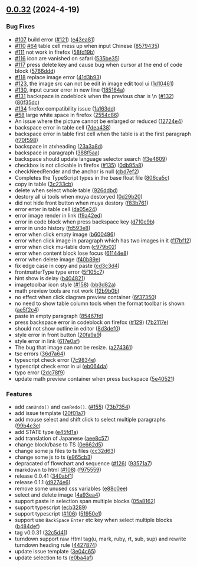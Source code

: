

## [0.0.32](https://github.com/marktext/muya/compare/v0.0.31...v0.0.32) (2024-4-19)


### Bug Fixes

* [#107](https://github.com/marktext/muya/issues/107) build error ([#121](https://github.com/marktext/muya/issues/121)) ([e43ea81](https://github.com/marktext/muya/commit/e43ea815f4bc47d32323fd1bdd1f0dcc78f5dcd5))
* [#110](https://github.com/marktext/muya/issues/110) [#64](https://github.com/marktext/muya/issues/64) table cell mess up when input Chinese ([8579435](https://github.com/marktext/muya/commit/8579435030242a3ba7445b373960fcd318b3d6f8))
* [#111](https://github.com/marktext/muya/issues/111) not work in firefox ([58fd19b](https://github.com/marktext/muya/commit/58fd19bb735c48dc526a1b822129d1a04e26c18a))
* [#116](https://github.com/marktext/muya/issues/116) icon are vanished on safari ([535be35](https://github.com/marktext/muya/commit/535be35e8d4beaee7b161907753716d96b621d64))
* [#117](https://github.com/marktext/muya/issues/117) press delete key and cause bug when cursor at the end of code block ([5766ddd](https://github.com/marktext/muya/commit/5766ddda9bd18ec8aaf55ee2146ec6e32d1eecd1))
* [#118](https://github.com/marktext/muya/issues/118) replace image error ([41d3b93](https://github.com/marktext/muya/commit/41d3b931aea355ed590c9622aefcc4f0a7ea5ead))
* [#123](https://github.com/marktext/muya/issues/123), the image src can not be edit in image edit tool ui ([1d10461](https://github.com/marktext/muya/commit/1d10461bfee6e560dd58f9f3c7a635ae960646d6))
* [#130](https://github.com/marktext/muya/issues/130), input cursor error in new line ([185164a](https://github.com/marktext/muya/commit/185164afa28e986d28288c8efc0accecfbe1731d))
* [#131](https://github.com/marktext/muya/issues/131) backspace in codeblock when the previous char is \n ([#132](https://github.com/marktext/muya/issues/132)) ([80f35dc](https://github.com/marktext/muya/commit/80f35dcf45c39dc561ddfb95482a8e0f9d5cec43))
* [#134](https://github.com/marktext/muya/issues/134) firefox compatibility issue ([1a163dd](https://github.com/marktext/muya/commit/1a163dd80150ce725778e85b031c84ab344bbe4c))
* [#58](https://github.com/marktext/muya/issues/58) large white space in firefox ([2554c86](https://github.com/marktext/muya/commit/2554c86d86896113a49fa720314803fcdd6e2563))
* An issue where the picture cannot be enlarged or reduced ([12724e4](https://github.com/marktext/muya/commit/12724e41078f66e1bac92f735a890516bd40ab77))
* backspace error in table cell ([7dea438](https://github.com/marktext/muya/commit/7dea438add0f88e06e222ec97d50b2660a7f4dcd))
* backspace error in table first cell when the table is at the first paragraph ([f70f598](https://github.com/marktext/muya/commit/f70f5984645398bbede0821c621ed88dbe60b032))
* backspace in atxheading ([23a3a8d](https://github.com/marktext/muya/commit/23a3a8dea94e101c741eed6c1ea537a4d01fabe0))
* backspace in paragraph ([388f5aa](https://github.com/marktext/muya/commit/388f5aae141a8ade15cb4241bc963413b8971fd5))
* backspace should update language selector search ([f3e4609](https://github.com/marktext/muya/commit/f3e4609fcbe4954bad672f12f85bb9522ce54e6f))
* checkbox is not clickable in firefox ([#135](https://github.com/marktext/muya/issues/135)) ([0db95a8](https://github.com/marktext/muya/commit/0db95a8d7559b42f88beb94e717d10119b86612a))
* checkNeedRender and the anchor is null ([cbd7ef2](https://github.com/marktext/muya/commit/cbd7ef2fddb870eae014985eb8825ed6b3181478))
* Completes the TypeScript types in the base float file ([806ca5c](https://github.com/marktext/muya/commit/806ca5c49f3c8099b8c88db0b1ad66022fb3b91e))
* copy in table ([3c233cb](https://github.com/marktext/muya/commit/3c233cb58f01c651a7bbe5f9c1aa8d27157ea39b))
* delete when select whole table ([926ddbd](https://github.com/marktext/muya/commit/926ddbd43a0570d3ca12b869a4029fbcd03a628c))
* destory all ui tools when muya destoryed ([0d29b20](https://github.com/marktext/muya/commit/0d29b2046b0cb6af1e95e4e12f1e633a4024851a))
* did not hide front button when muya destory ([f83b761](https://github.com/marktext/muya/commit/f83b761aa87ee1252410ef99c81b8b31aabe84cf))
* error enter in table cell ([da05e24](https://github.com/marktext/muya/commit/da05e240877865c67bf8807c3e9a97b6996ad625))
* error image render in link ([f9a42ed](https://github.com/marktext/muya/commit/f9a42edb41d8a4a883e0f31c99db81bc5ab12b85))
* error in code block when press backspace key ([d710c9b](https://github.com/marktext/muya/commit/d710c9bfdcb3170811a3f243895a8774a4685c80))
* error in undo history ([fd593e8](https://github.com/marktext/muya/commit/fd593e8677095b6cfecf18c09b09baf6c193b49f))
* error when click empty image ([b600496](https://github.com/marktext/muya/commit/b6004966e871616b8a8aac64a6f281e4a43f5bda))
* error when click image in paragraph which has two images in it ([f17bf12](https://github.com/marktext/muya/commit/f17bf1247f205ce0754adf40b6fddbe4deac7c15))
* error when click mu-table dom ([c979b02](https://github.com/marktext/muya/commit/c979b02c7ecc122614843a2d6986a8eaa352e268))
* error when content block lose focus ([61144e8](https://github.com/marktext/muya/commit/61144e888471cd6998af0330bc00282f7cdcf91a))
* error when delete image ([f40b89e](https://github.com/marktext/muya/commit/f40b89edb121a4ec0827c786c940a1747614c76e))
* fix edge case in copy and paste ([cd3c3d4](https://github.com/marktext/muya/commit/cd3c3d4b59c114f110414334dc4937bbccd7ee41))
* frontmatterType type error ([5f105c7](https://github.com/marktext/muya/commit/5f105c7c984eb87059e1123525d89f61f4295c64))
* hint show is delay ([b404821](https://github.com/marktext/muya/commit/b4048211546e05bda9604b0bea37b210d27d245e))
* imagetoolbar icon style ([#158](https://github.com/marktext/muya/issues/158)) ([bb3d82a](https://github.com/marktext/muya/commit/bb3d82a7fd31ee194b5db781a5f6534e7f169d30))
* math preview tools are not work ([12b9b0b](https://github.com/marktext/muya/commit/12b9b0b6b570c03ada74a2a09e0e76161671f835))
* no effect when click diagram preview container ([6f37350](https://github.com/marktext/muya/commit/6f373502b5503379dbbb64fdf988e34376c5ce7e))
* no need to show table column tools when the format toolbar is shown ([ae5f2c4](https://github.com/marktext/muya/commit/ae5f2c41d5bfedb699d180e1f9b35ae07118954d))
* paste in empty paragraph ([85467fd](https://github.com/marktext/muya/commit/85467fd5aa7e87c2c7768124f83cf56b443d04a9))
* press backspace error in codeblock on firefox ([#129](https://github.com/marktext/muya/issues/129)) ([7b2117e](https://github.com/marktext/muya/commit/7b2117eac988a465d3420750a4c6dd862974c638))
* should not show outline in editor ([8d3def0](https://github.com/marktext/muya/commit/8d3def00c2041331033a06effbe87ca9445d04a2))
* style error in front button ([20fa9a9](https://github.com/marktext/muya/commit/20fa9a9893fed9fb1663d2ca47a1ebc404f1d7b8))
* style error in link ([617e0af](https://github.com/marktext/muya/commit/617e0afacce9aba275f45cc6fab03fa20a5a8198))
* The bug that image can not be resize. ([a274361](https://github.com/marktext/muya/commit/a274361c59841fdbf6893df90f8419cca64c30ef))
* tsc errors ([36d7a64](https://github.com/marktext/muya/commit/36d7a64f489849ed3f70186bf8f6db41348f0cc1))
* typescript check error ([7c9834e](https://github.com/marktext/muya/commit/7c9834e2cf7cfc553feadc6a7a9bb94937e43571))
* typescript check error in ui ([eb064da](https://github.com/marktext/muya/commit/eb064daae58587d39706cbc35fa94f2f959d66aa))
* typo error ([2dc78f9](https://github.com/marktext/muya/commit/2dc78f9f677e851c58d3acdeb588c7df0d53eea1))
* update math preview container when press backspace ([5e40521](https://github.com/marktext/muya/commit/5e40521d9d9439d55477c87806c5f418540f594f))


### Features

* add `canUndo()` and `canRedo()`. ([#155](https://github.com/marktext/muya/issues/155)) ([73b7354](https://github.com/marktext/muya/commit/73b73540218ed67974014ad7449fbc911c5f3893))
* add issue template ([20f01a7](https://github.com/marktext/muya/commit/20f01a736dd9c1da5382af6a531086ae985084ab))
* add mouse select and shift click to select multiple paragraphs ([99b4c3e](https://github.com/marktext/muya/commit/99b4c3e86d61f511376805e0c0070236b0972e42))
* add STATE type ([e45fd1a](https://github.com/marktext/muya/commit/e45fd1aef131d1c997ab54118893836eb708c28e))
* add translation of Japanese ([aee8c57](https://github.com/marktext/muya/commit/aee8c57dd3342b34c3c5a0bd39d3cfecd358c852))
* change block/base to TS ([0e662d5](https://github.com/marktext/muya/commit/0e662d5a742991bc376d49c5be54afddeae1cff4))
* change some js files to ts files ([cc32d63](https://github.com/marktext/muya/commit/cc32d6326c686c73058fd0f54bcd0cc276e995ef))
* change some js to ts ([e965cb3](https://github.com/marktext/muya/commit/e965cb382059056d837ae451e334c80782315181))
* depracated of flowchart and sequence ([#126](https://github.com/marktext/muya/issues/126)) ([93571a7](https://github.com/marktext/muya/commit/93571a77680f4f20808f991afb9d1f71916837bc))
* markdown to html ([#108](https://github.com/marktext/muya/issues/108)) ([f975559](https://github.com/marktext/muya/commit/f975559ceea749986971eb545f901eb17fe6ac7f))
* release 0.0.41 ([340abf1](https://github.com/marktext/muya/commit/340abf13023fb2f9f1fdd8528481684cc1f3d9ba))
* release 0.1.1 ([d9274e6](https://github.com/marktext/muya/commit/d9274e6346676db7f89b95338a913f1fe6c5c0f8))
* remove some unused css variables ([e88c0ee](https://github.com/marktext/muya/commit/e88c0eeaef7f29c2cf3b74869a5925822c61b172))
* select and delete image ([4a93ea4](https://github.com/marktext/muya/commit/4a93ea4876725517c26ab6f89ba8b608f3acddbc))
* support paste in selection span multiple blocks ([05a8162](https://github.com/marktext/muya/commit/05a8162b9886fd3361cee8b384d38dec4782f874))
* support typescript ([ecb3289](https://github.com/marktext/muya/commit/ecb3289483baaa80a4d0aaec8071f381a7e7875b))
* support typescript ([#106](https://github.com/marktext/muya/issues/106)) ([51950e1](https://github.com/marktext/muya/commit/51950e1a61a566ce1a53a840daa6027be18a4fed))
* support use `BackSpace` `Enter` etc key when select multiple blocks ([b484def](https://github.com/marktext/muya/commit/b484def5f0bb3a1785bfc2db3fe6312e0e9f6e4b))
* tag v0.0.31 ([32c5d41](https://github.com/marktext/muya/commit/32c5d4187241f653a82ccbe6e747b9d0e7ea7953))
* turndown support raw Html tag(u, mark, ruby, rt, sub, sup) and rewrite turndown heading rule ([4427874](https://github.com/marktext/muya/commit/44278744959ec69247a8b5bb7cea5a2f7a98990b))
* update issue template ([3e04c65](https://github.com/marktext/muya/commit/3e04c65c4397be9edc3acd4f3e669cce43ad0f2a))
* update selection to ts ([e0ba4af](https://github.com/marktext/muya/commit/e0ba4afedf0708cfdff6a1833849af10430243fc))
